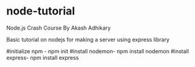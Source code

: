 # node-tutorial
 Node.js Crash Course By Akash Adhikary

Basic tutorial on nodejs for making a server using express library

#initialize npm - npm init
#install nodemon- npm install nodemon
#install express- npm install express